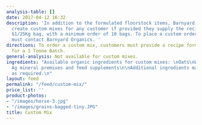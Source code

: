 ```yaml
---
analysis-table: []
date: 2017-04-12 16:32
description: 'In addition to the formulated floorstock items, Barnyard Organics can
  create custom mixes for any customer if provided they supply the recipe for an extra
  $1/25Kg bag, with a minimum order of 10 bags. To place a custom order, customers
  must contact Barnyard Organics. '
directions: To order a custom mix, customers must provide a recipe formula, preferably
  for a 1 Tonne Batch.
general-analysis: Not available for custom mixes.
ingredients: "Available organic ingredients for custom mixes: \nOats\nWheat\nCorn\nSoybean\nBuckwheat\nBarley\nBio
  Ag mineral premixes and feed supplements\n\nAdditional ingredients may be procured
  as required.\n"
layout: feed
permalink: "/feed/custom-mix/"
price_list: ''
product-photos:
- "/images/horse-3.jpg"
- "/images/grains-bagged-tiny.JPG"
title: Custom Mix
---
```


